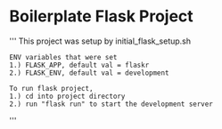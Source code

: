 # Boilerplate Flask Project
'''
    This project was setup by initial_flask_setup.sh

    ENV variables that were set
    1.) FLASK_APP, default val = flaskr
    2.) FLASK_ENV, default val = development

    To run flask project,
    1.) cd into project directory
    2.) run "flask run" to start the development server
'''